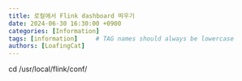 ```yaml
---
title: 로컬에서 Flink dashboard 띄우기
date: 2024-06-30 16:30:00 +0900
categories: [Information]
tags: [information]     # TAG names should always be lowercase
authors: [LoafingCat]
---
```


cd /usr/local/flink/conf/ 

